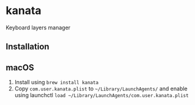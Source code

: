 # kanata
Keyboard layers manager

## Installation

## macOS
1. Install using `brew install kanata` 
2. Copy `com.user.kanata.plist` to `~/Library/LaunchAgents/` and enable using launchctl `load ~/Library/LaunchAgents/com.user.kanata.plist`
